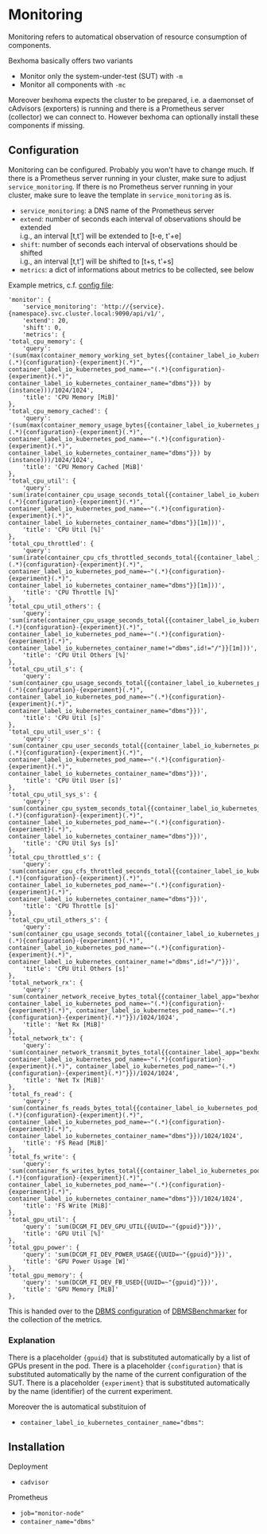 # Monitoring

Monitoring refers to automatical observation of resource consumption of components.

Bexhoma basically offers two variants
* Monitor only the system-under-test (SUT) with `-m`
* Monitor all components with `-mc`

Moreover bexhoma expects the cluster to be prepared, i.e. a daemonset of cAdvisors (exporters) is running and there is a Prometheus server (collector) we can connect to.
However bexhoma can optionally install these components if missing.

## Configuration

Monitoring can be configured.
Probably you won't have to change much.
If there is a Prometheus server running in your cluster, make sure to adjust `service_monitoring`.
If there is no Prometheus server running in your cluster, make sure to leave the template in `service_monitoring` as is.

* `service_monitoring`: a DNS name of the Prometheus server
* `extend`: number of seconds each interval of observations should be extended  
  i.g., an interval [t,t'] will be extended to [t-e, t'+e]
* `shift`: number of seconds each interval of observations should be shifted  
  i.g., an interval [t,t'] will be shifted to [t+s, t'+s]
* `metrics`: a dict of informations about metrics to be collected, see below


Example metrics, c.f. [config file](https://github.com/Beuth-Erdelt/Benchmark-Experiment-Host-Manager/blob/master/k8s-cluster.config):

```
'monitor': {
    'service_monitoring': 'http://{service}.{namespace}.svc.cluster.local:9090/api/v1/',
    'extend': 20,
    'shift': 0,
    'metrics': {
'total_cpu_memory': {
    'query': '(sum(max(container_memory_working_set_bytes{{container_label_io_kubernetes_pod_name=~"(.*){configuration}-{experiment}(.*)", container_label_io_kubernetes_pod_name=~"(.*){configuration}-{experiment}(.*)", container_label_io_kubernetes_container_name="dbms"}}) by (instance)))/1024/1024',
    'title': 'CPU Memory [MiB]'
},
'total_cpu_memory_cached': {
    'query': '(sum(max(container_memory_usage_bytes{{container_label_io_kubernetes_pod_name=~"(.*){configuration}-{experiment}(.*)", container_label_io_kubernetes_pod_name=~"(.*){configuration}-{experiment}(.*)", container_label_io_kubernetes_container_name="dbms"}}) by (instance)))/1024/1024',
    'title': 'CPU Memory Cached [MiB]'
},
'total_cpu_util': {
    'query': 'sum(irate(container_cpu_usage_seconds_total{{container_label_io_kubernetes_pod_name=~"(.*){configuration}-{experiment}(.*)", container_label_io_kubernetes_pod_name=~"(.*){configuration}-{experiment}(.*)", container_label_io_kubernetes_container_name="dbms"}}[1m]))',
    'title': 'CPU Util [%]'
},
'total_cpu_throttled': {
    'query': 'sum(irate(container_cpu_cfs_throttled_seconds_total{{container_label_io_kubernetes_pod_name=~"(.*){configuration}-{experiment}(.*)", container_label_io_kubernetes_pod_name=~"(.*){configuration}-{experiment}(.*)", container_label_io_kubernetes_container_name="dbms"}}[1m]))',
    'title': 'CPU Throttle [%]'
},
'total_cpu_util_others': {
    'query': 'sum(irate(container_cpu_usage_seconds_total{{container_label_io_kubernetes_pod_name=~"(.*){configuration}-{experiment}(.*)", container_label_io_kubernetes_pod_name=~"(.*){configuration}-{experiment}(.*)", container_label_io_kubernetes_container_name!="dbms",id!="/"}}[1m]))',
    'title': 'CPU Util Others [%]'
},
'total_cpu_util_s': {
    'query': 'sum(container_cpu_usage_seconds_total{{container_label_io_kubernetes_pod_name=~"(.*){configuration}-{experiment}(.*)", container_label_io_kubernetes_pod_name=~"(.*){configuration}-{experiment}(.*)", container_label_io_kubernetes_container_name="dbms"}})',
    'title': 'CPU Util [s]'
},
'total_cpu_util_user_s': {
    'query': 'sum(container_cpu_user_seconds_total{{container_label_io_kubernetes_pod_name=~"(.*){configuration}-{experiment}(.*)", container_label_io_kubernetes_pod_name=~"(.*){configuration}-{experiment}(.*)", container_label_io_kubernetes_container_name="dbms"}})',
    'title': 'CPU Util User [s]'
},
'total_cpu_util_sys_s': {
    'query': 'sum(container_cpu_system_seconds_total{{container_label_io_kubernetes_pod_name=~"(.*){configuration}-{experiment}(.*)", container_label_io_kubernetes_pod_name=~"(.*){configuration}-{experiment}(.*)", container_label_io_kubernetes_container_name="dbms"}})',
    'title': 'CPU Util Sys [s]'
},
'total_cpu_throttled_s': {
    'query': 'sum(container_cpu_cfs_throttled_seconds_total{{container_label_io_kubernetes_pod_name=~"(.*){configuration}-{experiment}(.*)", container_label_io_kubernetes_pod_name=~"(.*){configuration}-{experiment}(.*)", container_label_io_kubernetes_container_name="dbms"}})',
    'title': 'CPU Throttle [s]'
},
'total_cpu_util_others_s': {
    'query': 'sum(container_cpu_usage_seconds_total{{container_label_io_kubernetes_pod_name=~"(.*){configuration}-{experiment}(.*)", container_label_io_kubernetes_pod_name=~"(.*){configuration}-{experiment}(.*)", container_label_io_kubernetes_container_name!="dbms",id!="/"}})',
    'title': 'CPU Util Others [s]'
},
'total_network_rx': {
    'query': 'sum(container_network_receive_bytes_total{{container_label_app="bexhoma", container_label_io_kubernetes_pod_name=~"(.*){configuration}-{experiment}(.*)", container_label_io_kubernetes_pod_name=~"(.*){configuration}-{experiment}(.*)"}})/1024/1024',
    'title': 'Net Rx [MiB]'
},
'total_network_tx': {
    'query': 'sum(container_network_transmit_bytes_total{{container_label_app="bexhoma", container_label_io_kubernetes_pod_name=~"(.*){configuration}-{experiment}(.*)", container_label_io_kubernetes_pod_name=~"(.*){configuration}-{experiment}(.*)"}})/1024/1024',
    'title': 'Net Tx [MiB]'
},
'total_fs_read': {
    'query': 'sum(container_fs_reads_bytes_total{{container_label_io_kubernetes_pod_name=~"(.*){configuration}-{experiment}(.*)", container_label_io_kubernetes_pod_name=~"(.*){configuration}-{experiment}(.*)", container_label_io_kubernetes_container_name="dbms"}})/1024/1024',
    'title': 'FS Read [MiB]'
},
'total_fs_write': {
    'query': 'sum(container_fs_writes_bytes_total{{container_label_io_kubernetes_pod_name=~"(.*){configuration}-{experiment}(.*)", container_label_io_kubernetes_pod_name=~"(.*){configuration}-{experiment}(.*)", container_label_io_kubernetes_container_name="dbms"}})/1024/1024',
    'title': 'FS Write [MiB]'
},
'total_gpu_util': {
    'query': 'sum(DCGM_FI_DEV_GPU_UTIL{{UUID=~"{gpuid}"}})',
    'title': 'GPU Util [%]'
},
'total_gpu_power': {
    'query': 'sum(DCGM_FI_DEV_POWER_USAGE{{UUID=~"{gpuid}"}})',
    'title': 'GPU Power Usage [W]'
},
'total_gpu_memory': {
    'query': 'sum(DCGM_FI_DEV_FB_USED{{UUID=~"{gpuid}"}})',
    'title': 'GPU Memory [MiB]'
},
```

This is handed over to the [DBMS configuration](https://dbmsbenchmarker.readthedocs.io/en/docs/Options.html#connection-file) of [DBMSBenchmarker](https://dbmsbenchmarker.readthedocs.io/en/docs/Concept.html#monitoring-hardware-metrics) for the collection of the metrics.


### Explanation

There is a placeholder `{gpuid}` that is substituted automatically by a list of GPUs present in the pod.
There is a placeholder `{configuration}` that is substituted automatically by the name of the current configuration of the SUT.
There is a placeholder `{experiment}` that is substituted automatically by the name (identifier) of the current experiment. 

Moreover the is automatical substituion of
* `container_label_io_kubernetes_container_name="dbms"`: 

## Installation

Deployment
* `cadvisor`

Prometheus
* `job="monitor-node"`
* `container_name="dbms"`
